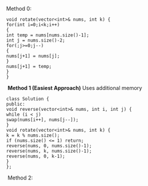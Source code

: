 Method 0:
```
void rotate(vector<int>& nums, int k) {
for(int i=0;i<k;i++)
{
int temp = nums[nums.size()-1];
int j = nums.size()-2;
for(;j>=0;j--)
{
nums[j+1] = nums[j];
}
nums[j+1] = temp;
}
}
```
​
**Method 1 (Easiest Approach)**
Uses additional memory
```
class Solution {
public:
void reverse(vector<int>& nums, int i, int j) {
while (i < j)
swap(nums[i++], nums[j--]);
}
void rotate(vector<int>& nums, int k) {
k = k % nums.size();
if (nums.size() <= 1) return;
reverse(nums, 0, nums.size()-1);
reverse(nums, k, nums.size()-1);
reverse(nums, 0, k-1);
}
};
```
​
Method 2: